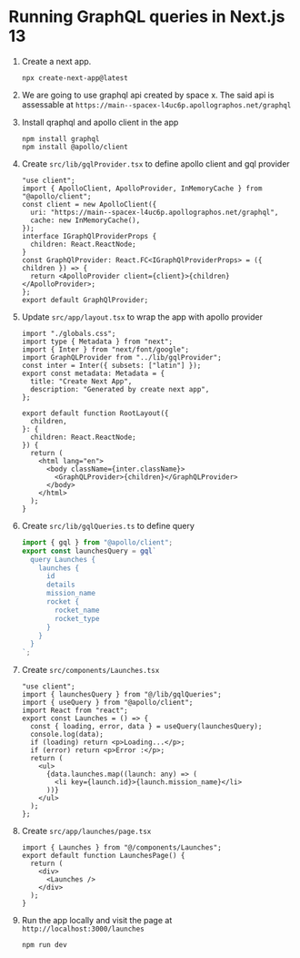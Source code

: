 # Running GraphQL queries in Next.js 13

1. Create a next app.

   ```
   npx create-next-app@latest
   ```

2. We are going to use graphql api created by space x. The said api is assessable at `https://main--spacex-l4uc6p.apollographos.net/graphql`

3. Install qraphql and apollo client in the app

   ```
   npm install graphql
   npm install @apollo/client
   ```

4. Create `src/lib/gqlProvider.tsx` to define apollo client and gql provider

   ```tsx
   "use client";
   import { ApolloClient, ApolloProvider, InMemoryCache } from "@apollo/client";
   const client = new ApolloClient({
     uri: "https://main--spacex-l4uc6p.apollographos.net/graphql",
     cache: new InMemoryCache(),
   });
   interface IGraphQlProviderProps {
     children: React.ReactNode;
   }
   const GraphQlProvider: React.FC<IGraphQlProviderProps> = ({ children }) => {
     return <ApolloProvider client={client}>{children}</ApolloProvider>;
   };
   export default GraphQlProvider;
   ```

5. Update `src/app/layout.tsx` to wrap the app with apollo provider

   ```tsx
   import "./globals.css";
   import type { Metadata } from "next";
   import { Inter } from "next/font/google";
   import GraphQLProvider from "../lib/gqlProvider";
   const inter = Inter({ subsets: ["latin"] });
   export const metadata: Metadata = {
     title: "Create Next App",
     description: "Generated by create next app",
   };

   export default function RootLayout({
     children,
   }: {
     children: React.ReactNode;
   }) {
     return (
       <html lang="en">
         <body className={inter.className}>
           <GraphQLProvider>{children}</GraphQLProvider>
         </body>
       </html>
     );
   }
   ```

6. Create `src/lib/gqlQueries.ts` to define query

   ```ts
   import { gql } from "@apollo/client";
   export const launchesQuery = gql`
     query Launches {
       launches {
         id
         details
         mission_name
         rocket {
           rocket_name
           rocket_type
         }
       }
     }
   `;
   ```

7. Create `src/components/Launches.tsx`

   ```tsx
   "use client";
   import { launchesQuery } from "@/lib/gqlQueries";
   import { useQuery } from "@apollo/client";
   import React from "react";
   export const Launches = () => {
     const { loading, error, data } = useQuery(launchesQuery);
     console.log(data);
     if (loading) return <p>Loading...</p>;
     if (error) return <p>Error :</p>;
     return (
       <ul>
         {data.launches.map((launch: any) => (
           <li key={launch.id}>{launch.mission_name}</li>
         ))}
       </ul>
     );
   };
   ```

8. Create `src/app/launches/page.tsx`

   ```tsx
   import { Launches } from "@/components/Launches";
   export default function LaunchesPage() {
     return (
       <div>
         <Launches />
       </div>
     );
   }
   ```

9. Run the app locally and visit the page at `http://localhost:3000/launches`
   ```
   npm run dev
   ```
